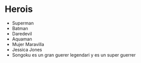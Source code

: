 # Herois

* Superman
* Batman
* Daredevil
* Aquaman
* Mujer Maravilla
* Jessica Jones
* Songoku es un gran guerer legendari y es un super guerrer
